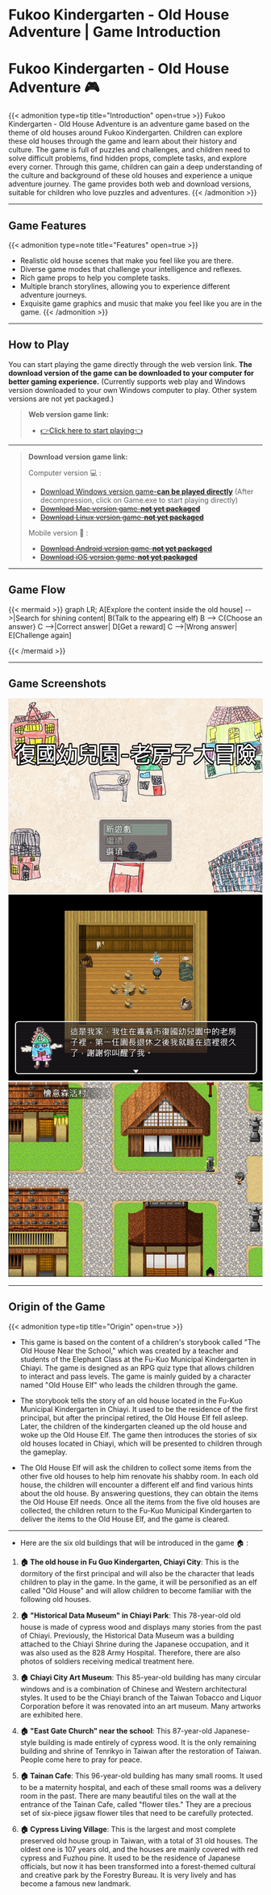 # Fukoo Kindergarten - Old House Adventure | Game Introduction


<!-- {{< figure src="featured-image.png" alt="Fukoo Kindergarten - Old House Adventure" caption="Fukoo Kindergarten - Old House Adventure" >}} -->

# Fukoo Kindergarten - Old House Adventure :video_game:

{{< admonition type=tip title="Introduction" open=true >}}
Fukoo Kindergarten - Old House Adventure is an adventure game based on the theme of old houses around Fukoo Kindergarten. Children can explore these old houses through the game and learn about their history and culture. The game is full of puzzles and challenges, and children need to solve difficult problems, find hidden props, complete tasks, and explore every corner. Through this game, children can gain a deep understanding of the culture and background of these old houses and experience a unique adventure journey. The game provides both web and download versions, suitable for children who love puzzles and adventures.
{{< /admonition >}}

---

## Game Features

{{< admonition type=note title="Features" open=true >}}
- Realistic old house scenes that make you feel like you are there.
- Diverse game modes that challenge your intelligence and reflexes.
- Rich game props to help you complete tasks.
- Multiple branch storylines, allowing you to experience different adventure journeys.
- Exquisite game graphics and music that make you feel like you are in the game.
{{< /admonition >}}

---

## How to Play

You can start playing the game directly through the web version link. **The download version of the game can be downloaded to your computer for better gaming experience.** (Currently supports web play and Windows version downloaded to your own Windows computer to play. Other system versions are not yet packaged.)

> **Web version game link:**
> - [:point_right:Click here to start playing:point_left:](https://jiunjiun69.github.io/Fukoo-OldHouseAdventure/)
>
---
> 
> **Download version game link:**
> 
> Computer version :computer: :
> - [Download Windows version game-__can be played directly__](https://drive.google.com/file/d/10BX_9QLOf7vtHDZZOJYdf3BOy1S1o86t/view?usp=share_link) (After decompression, click on Game.exe to start playing directly)
> - ~~[Download Mac version game-__not yet packaged__](/Fukoo-OldHouseAdventure-Website/#)~~
> - ~~[Download Linux version game-__not yet packaged__](/Fukoo-OldHouseAdventure-Website/#)~~
>
> Mobile version :iphone: :
> - ~~[Download Android version game-__not yet packaged__](/Fukoo-OldHouseAdventure-Website/#)~~
> - ~~[Download iOS version game-__not yet packaged__](/Fukoo-OldHouseAdventure-Website/#)~~


---

## Game Flow

{{< mermaid >}}
graph LR;
    A[Explore the content inside the old house] -->|Search for shining content| B(Talk to the appearing elf)
    B --> C{Choose an answer}
    C -->|Correct answer| D[Get a reward]
    C -->|Wrong answer| E[Challenge again]

{{< /mermaid >}}

---

## Game Screenshots

![Game screenshot 1](game-screenshot.png "Game screenshot 1")
![Game screenshot 2](game-screenshot1.png "Game screenshot 2")
![Game screenshot 3](game-screenshot2.png "Game screenshot 3")

---

## Origin of the Game

{{< admonition type=tip title="Origin" open=true >}}
- This game is based on the content of a children's storybook called "The Old House Near the School," which was created by a teacher and students of the Elephant Class at the Fu-Kuo Municipal Kindergarten in Chiayi. The game is designed as an RPG quiz type that allows children to interact and pass levels. The game is mainly guided by a character named "Old House Elf" who leads the children through the game.

- The storybook tells the story of an old house located in the Fu-Kuo Municipal Kindergarten in Chiayi. It used to be the residence of the first principal, but after the principal retired, the Old House Elf fell asleep. Later, the children of the kindergarten cleaned up the old house and woke up the Old House Elf. The game then introduces the stories of six old houses located in Chiayi, which will be presented to children through the gameplay.

- The Old House Elf will ask the children to collect some items from the other five old houses to help him renovate his shabby room. In each old house, the children will encounter a different elf and find various hints about the old house. By answering questions, they can obtain the items the Old House Elf needs. Once all the items from the five old houses are collected, the children return to the Fu-Kuo Municipal Kindergarten to deliver the items to the Old House Elf, and the game is cleared.

---

- Here are the six old buildings that will be introduced in the game :house: :

1. **:house: The old house in Fu Guo Kindergarten, Chiayi City**: This is the dormitory of the first principal and will also be the character that leads children to play in the game. In the game, it will be personified as an elf called "Old House" and will allow children to become familiar with the following old houses.
   
2. **:house: "Historical Data Museum" in Chiayi Park**: This 78-year-old old house is made of cypress wood and displays many stories from the past of Chiayi. Previously, the Historical Data Museum was a building attached to the Chiayi Shrine during the Japanese occupation, and it was also used as the 828 Army Hospital. Therefore, there are also photos of soldiers receiving medical treatment here.
   
3. **:house: Chiayi City Art Museum**: This 85-year-old building has many circular windows and is a combination of Chinese and Western architectural styles. It used to be the Chiayi branch of the Taiwan Tobacco and Liquor Corporation before it was renovated into an art museum. Many artworks are exhibited here.

4. **:house: "East Gate Church" near the school**: This 87-year-old Japanese-style building is made entirely of cypress wood. It is the only remaining building and shrine of Tenrikyo in Taiwan after the restoration of Taiwan. People come here to pray for peace.
   
5. **:house: Tainan Cafe**: This 96-year-old building has many small rooms. It used to be a maternity hospital, and each of these small rooms was a delivery room in the past. There are many beautiful tiles on the wall at the entrance of the Tainan Cafe, called "flower tiles." They are a precious set of six-piece jigsaw flower tiles that need to be carefully protected.
   
6. **:house: Cypress Living Village**: This is the largest and most complete preserved old house group in Taiwan, with a total of 31 old houses. The oldest one is 107 years old, and the houses are mainly covered with red cypress and Fuzhou pine. It used to be the residence of Japanese officials, but now it has been transformed into a forest-themed cultural and creative park by the Forestry Bureau. It is very lively and has become a famous new landmark.
